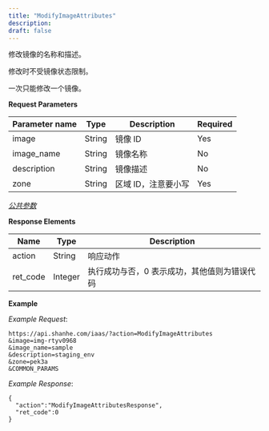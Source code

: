 ```yaml
---
title: "ModifyImageAttributes"
description: 
draft: false
---
```




修改镜像的名称和描述。

修改时不受镜像状态限制。

一次只能修改一个镜像。

**Request Parameters**

| Parameter name | Type | Description | Required |
| --- | --- | --- | --- |
| image | String | 镜像 ID | Yes |
| image_name | String | 镜像名称 | No |
| description | String | 镜像描述 | No |
| zone | String | 区域 ID，注意要小写 | Yes |

[_公共参数_](../../../parameters/)

**Response Elements**

| Name | Type | Description |
| --- | --- | --- |
| action | String | 响应动作 |
| ret_code | Integer | 执行成功与否，0 表示成功，其他值则为错误代码 |

**Example**

_Example Request_:

```
https://api.shanhe.com/iaas/?action=ModifyImageAttributes
&image=img-rtyv0968
&image_name=sample
&description=staging_env
&zone=pek3a
&COMMON_PARAMS
```

_Example Response_:

```
{
  "action":"ModifyImageAttributesResponse",
  "ret_code":0
}
```
